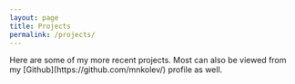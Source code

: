 ```yaml
---
layout: page
title: Projects
permalink: /projects/
---
```


<p class="message">
  Here are some of my more recent projects. Most can also be viewed from my [Github](https://github.com/mnkolev/) profile as well.
</p>
